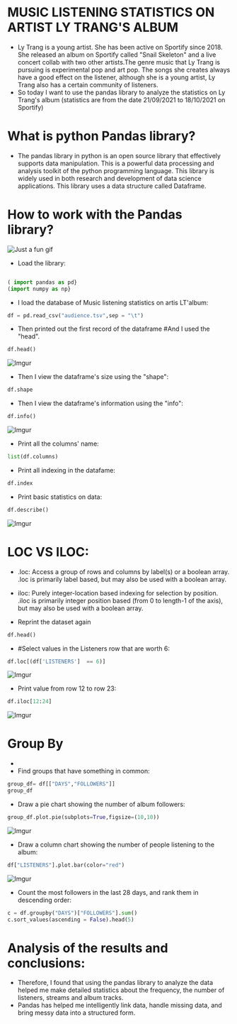 # MUSIC LISTENING STATISTICS ON ARTIST LY TRANG'S ALBUM
* Ly Trang is a young artist. She has been active on Sportify since 2018. She released an album on Sportify called "Snail Skeleton" and a live concert collab with two other artists.The genre music that Ly Trang is pursuing is experimental pop and art pop. The songs she creates always have a good effect on the listener, although she is a young artist, Ly Trang also has a certain community of listeners.
* So today I want to use the pandas library to analyze the statistics on Ly Trang's album (statistics are from the date 21/09/2021 to 18/10/2021 on Sportify)
# What is python Pandas library?
* The pandas library in python is an open source library that effectively supports data manipulation. This is a powerful data processing and analysis toolkit of the python programming language. This library is widely used in both research and development of data science applications. This library uses a data structure called Dataframe.
# How to work with the Pandas library?
![Just a fun gif](https://media.giphy.com/media/PiQejEf31116URju4V/giphy.gif)

* Load the library:
```py

( import pandas as pd}
(import numpy as np}
```

* I load the database of Music listening statistics on artis LT'album:
```py
df = pd.read_csv("audience.tsv",sep = "\t")
```

* Then printed out the first record of the dataframe 
#And I used the "head".
```py
df.head()
```
![Imgur](https://i.imgur.com/3gtOpMR.jpg)

* Then I view the dataframe's size using the "shape":
```py
df.shape
```
* Then I view the dataframe's information using the "info":
```py
df.info()
```
![Imgur](https://i.imgur.com/C8B1wHk.jpg)
* Print all the columns' name:
```py
list(df.columns)
```
* Print all indexing in the datafame:
```py
df.index
```
* Print basic statistics on data:
```py
df.describe()
```
![Imgur](https://i.imgur.com/rDAga5B.jpg)

# LOC VS ILOC:
* .loc: Access a group of rows and columns by label(s) or a boolean array.
.loc is primarily label based, but may also be used with a boolean array.
* iloc: Purely integer-location based indexing for selection by position.
.iloc is primarily integer position based (from 0 to length-1 of the axis), but may also be used with a boolean array.

* Reprint the dataset again
```py
df.head()
```
* #Select values in the Listeners row that are worth 6:
```py
df.loc[(df['LISTENERS']  == 6)]
```
![Imgur](https://i.imgur.com/gAQeLio.jpg)

* Print value from row 12 to row 23:
```py
df.iloc[12:24]
```
![Imgur](https://i.imgur.com/f3ejH6K.png)

# Group By
* 
* Find groups that have something in common:
```py
group_df= df[["DAYS","FOLLOWERS"]] 
group_df
```
* Draw a pie chart showing the number of album followers:
```py
group_df.plot.pie(subplots=True,figsize=(10,10))
```
![Imgur](https://i.imgur.com/FmXN0Ic.png)
* Draw a column chart showing the number of people listening to the album:
```py
df["LISTENERS"].plot.bar(color="red")
```
![Imgur](https://i.imgur.com/by8cswe.jpg)
* Count the most followers in the last 28 days, and rank them in descending order:
```py
c = df.groupby("DAYS")["FOLLOWERS"].sum()
c.sort_values(ascending = False).head(5)
```
# Analysis of the results and conclusions:
* Therefore, I found that using the pandas library to analyze the data helped me make detailed statistics about the frequency, the number of listeners, streams and album tracks.
* Pandas has helped me intelligently link data, handle missing data, and bring messy data into a structured form.



